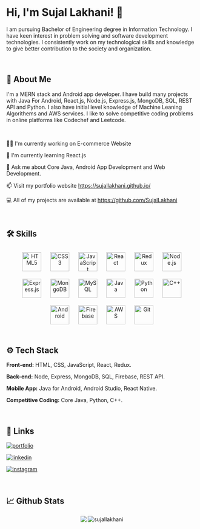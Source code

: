 
# Hi, I'm Sujal Lakhani! 👋

I am pursuing Bachelor of Engineering degree in Information Technology. I have keen interest in problem solving and software development technologies. I consistently work on my technological skills and knowledge to give better contribution to the society and organization.

<br/>

## 🚀 About Me
I'm a MERN stack and Android app developer. I have build many projects with Java For Android, React.js, Node.js, Express.js, MongoDB, SQL, REST API and Python. I also have initial level knowledge of Machine Leaning Algorithems and AWS services. I like to solve competitive coding problems in online platforms like Codechef and Leetcode.  

<br/>

👩‍💻 I'm currently working on E-commerce Website

🧠 I'm currently learning React.js

💬 Ask me about Core Java, Android App Development and Web Development.

📫 Visit my portfolio website https://sujallakhani.github.io/  

💻 All of my projects are available at https://github.com/SujalLakhani

<br/>

## 🛠 Skills
<div align="center">  
<a href="https://en.wikipedia.org/wiki/HTML5" target="_blank"><img style="margin: 10px" src="https://profilinator.rishav.dev/skills-assets/html5-original-wordmark.svg" alt="HTML5" height="50" /></a>    
<a href="https://www.w3schools.com/css/" target="_blank"><img style="margin: 10px" src="https://profilinator.rishav.dev/skills-assets/css3-original-wordmark.svg" alt="CSS3" height="50" /></a>
<a href="https://www.javascript.com/" target="_blank"><img style="margin: 10px" src="https://profilinator.rishav.dev/skills-assets/javascript-original.svg" alt="JavaScript" height="50" /></a>
<a href="https://reactjs.org/" target="_blank"><img style="margin: 10px" src="https://profilinator.rishav.dev/skills-assets/react-original-wordmark.svg" alt="React" height="50" /></a>
<a href="https://redux.js.org/" target="_blank"><img style="margin: 10px" src="https://profilinator.rishav.dev/skills-assets/redux-original.svg" alt="Redux" height="50" /></a>
<a href="https://nodejs.org/" target="_blank"><img style="margin: 10px" src="https://profilinator.rishav.dev/skills-assets/nodejs-original-wordmark.svg" alt="Node.js" height="50" /></a>  
<a href="https://expressjs.com/" target="_blank"><img style="margin: 10px" src="https://profilinator.rishav.dev/skills-assets/express-original-wordmark.svg" alt="Express.js" height="50" /></a>  
<a href="https://www.mongodb.com/" target="_blank"><img style="margin: 10px" src="https://profilinator.rishav.dev/skills-assets/mongodb-original-wordmark.svg" alt="MongoDB" height="50" /></a>  
<a href="https://www.mysql.com/" target="_blank"><img style="margin: 10px" src="https://profilinator.rishav.dev/skills-assets/mysql-original-wordmark.svg" alt="MySQL" height="50" /></a>  
<a href="https://www.java.com/" target="_blank"><img style="margin: 10px" src="https://profilinator.rishav.dev/skills-assets/java-original-wordmark.svg" alt="Java" height="50" /></a>  
<a href="https://www.python.org/" target="_blank"><img style="margin: 10px" src="https://profilinator.rishav.dev/skills-assets/python-original.svg" alt="Python" height="50" /></a>  
<a href="https://www.cplusplus.com/" target="_blank"><img style="margin: 10px" src="https://profilinator.rishav.dev/skills-assets/cplusplus-original.svg" alt="C++" height="50" /></a>  
<a href="https://www.android.com/intl/en_in/" target="_blank"><img style="margin: 10px" src="https://profilinator.rishav.dev/skills-assets/android-original-wordmark.svg" alt="Android" height="50" /></a>  
<a href="https://firebase.google.com/" target="_blank"><img style="margin: 10px" src="https://profilinator.rishav.dev/skills-assets/firebase.png" alt="Firebase" height="50" /></a>  
<a href="https://aws.amazon.com/" target="_blank"><img style="margin: 10px" src="https://profilinator.rishav.dev/skills-assets/amazonwebservices-original-wordmark.svg" alt="AWS" height="50" /></a>  
<a href="https://github.com/" target="_blank"><img style="margin: 10px" src="https://profilinator.rishav.dev/skills-assets/git-scm-icon.svg" alt="Git" height="50" /></a>    
</div>

<br/>

## ⚙ Tech Stack

**Front-end:** HTML, CSS, JavaScript, React, Redux.

**Back-end:** Node, Express, MongoDB, SQL, Firebase, REST API.

**Mobile App:** Java for Android, Android Studio, React Native.

**Competitive Coding:** Core Java, Python, C++.

<br/>

## 🔗 Links
[![portfolio](https://img.shields.io/badge/my_portfolio-000?style=for-the-badge&logo=ko-fi&logoColor=white)](https://sujallakhani.github.io/)

[![linkedin](https://img.shields.io/badge/linkedin-0A66C2?style=for-the-badge&logo=linkedin&logoColor=white)](https://www.linkedin.com/in/sujal-lakhani-31473b1aa/)

[![instagram](https://img.shields.io/badge/instagram-FF69B4?style=for-the-badge&logo=instagram&logoColor=white)](https://www.instagram.com/sujal_lakhani_01/)

<br/>

## 📈 Github Stats  
<div align="center">
  <img src="https://github-readme-stats.vercel.app/api?username=sujallakhani&show_icons=true&count_private=true&hide_border=true" align="center" />
  <img align="center" src="https://github-readme-stats.vercel.app/api/top-langs?username=sujallakhani&show_icons=true&locale=en&layout=compact&count_private=true&hide_border=true" alt="sujallakhani" align="center"/>
</div>
